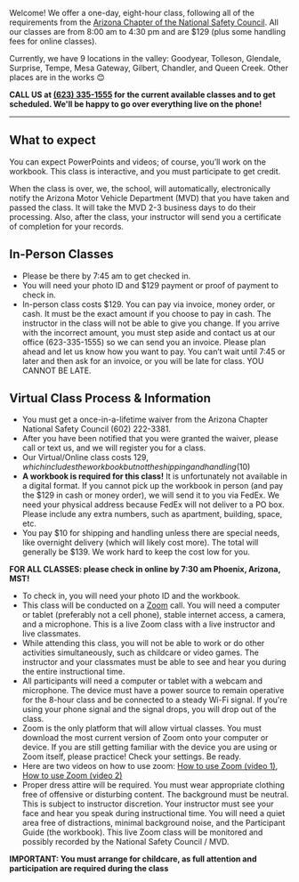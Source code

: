 Welcome! We offer a one-day, eight-hour class, following all of the requirements from the <a href="https://azstatetss.org/">Arizona Chapter of the National Safety Council</a>. All our classes are from 8:00 am to 4:30 pm and are $129 (plus some handling fees for online classes).

Currently, we have 9 locations in the valley: Goodyear, Tolleson, Glendale, Surprise, Tempe, Mesa Gateway, Gilbert, Chandler, and Queen Creek. Other places are in the works 😊

**CALL US at <a href="tel:6233351555">(623) 335-1555</a> for the current available classes and to get scheduled. We'll be happy to go over everything live on the phone!**

<hr class="m-5" />

## What to expect

You can expect PowerPoints and videos; of course, you’ll work on the workbook. This class is interactive, and you must participate to get credit.

When the class is over, we, the school, will automatically, electronically notify the Arizona Motor Vehicle Department (MVD) that you have taken and passed the class. It will take the MVD 2-3 business days to do their processing. Also, after the class, your instructor will send you a certificate of completion for your records.

## In-Person Classes

* Please be there by 7:45 am to get checked in.
* You will need your photo ID and $129 payment or proof of payment to check in.
* In-person class costs $129. You can pay via invoice, money order, or cash. It must be the exact amount if you choose to pay in cash.  The instructor in the class will not be able to give you change. If you arrive with the incorrect amount, you must step aside and contact us at our office (623-335-1555) so we can send you an invoice. Please plan ahead and let us know how you want to pay. You can’t wait until 7:45 or later and then ask for an invoice, or you will be late for class. YOU CANNOT BE LATE.

## Virtual Class Process & Information

* You must get a once-in-a-lifetime waiver from the Arizona Chapter National Safety Council (602) 222-3381.
* After you have been notified that you were granted the waiver, please call or text us, and we will register you for a class.
* Our Virtual/Online class costs $129, which includes the workbook but not the shipping and handling ($10)
* **A workbook is required for this class!** It is unfortunately not available in a digital format. If you cannot pick up the workbook in person (and pay the $129 in cash or money order), we will send it to you via FedEx. We need your physical address because FedEx will not deliver to a PO box. Please include any extra numbers, such as apartment, building, space, etc.
* You pay $10 for shipping and handling unless there are special needs, like overnight delivery (which will likely cost more). The total will generally be $139. We work hard to keep the cost low for you.

**FOR ALL CLASSES: please check in online by 7:30 am Phoenix, Arizona, MST!**

* To check in, you will need your photo ID and the workbook.
* This class will be conducted on a <a href="https://www.zoom.com/">Zoom</a> call. You will need a computer or tablet (preferably not a cell phone), stable internet access, a camera, and a microphone. This is a live Zoom class with a live instructor and live classmates.
* While attending this class, you will not be able to work or do other activities simultaneously, such as childcare or video games. The instructor and your classmates must be able to see and hear you during the entire instructional time.
* All participants will need a computer or tablet with a webcam and microphone. The device must have a power source to remain operative for the 8-hour class and be connected to a steady Wi-Fi signal. If you're using your phone signal and the signal drops, you will drop out of the class.
* Zoom is the only platform that will allow virtual classes. You must download the most current version of Zoom onto your computer or device. If you are still getting familiar with the device you are using or Zoom itself, please practice! Check your settings. Be ready.
* Here are two videos on how to use zoom: <a href="https://www.youtube.com/watch?v=kh50kVaIdAY">How to use Zoom (video 1)</a>, <a href="https://www.youtube.com/watch?v=02UmBR4UK58">How to use Zoom (video 2)</a>
* Proper dress attire will be required. You must wear appropriate clothing free of offensive or disturbing content. The background must be neutral. This is subject to instructor discretion. Your instructor must see your face and hear you speak during instructional time. You will need a quiet area free of distractions, minimal background noise, and the Participant Guide (the workbook). This live Zoom class will be monitored and possibly recorded by the National Safety Council / MVD.

**IMPORTANT: You must arrange for childcare, as full attention and participation are required during the class**

